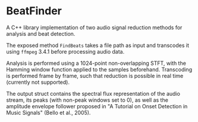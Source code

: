 # BeatFinder
A C++ library implementation of two audio signal reduction methods for analysis and beat detection.

The exposed method `FindBeats` takes a file path as input and transcodes it using `ffmpeg` 3.4.1 before processing audio data. 

Analysis is performed using a 1024-point non-overlapping STFT, with the Hamming window function applied to the samples beforehand. Transcoding is performed frame by frame, such that reduction is possible in real time (currently not supported).

The output struct contains the spectral flux representation of the audio stream, its peaks (with non-peak windows set to 0), as well as the amplitude envelope follower proposed in "A Tutorial on Onset Detection in Music Signals" (Bello et al., 2005).
